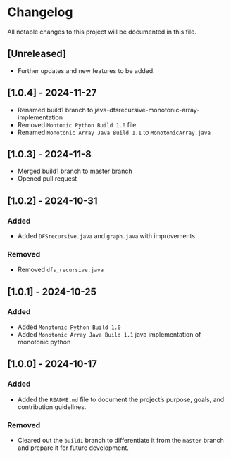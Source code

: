 # Changelog

All notable changes to this project will be documented in this file.

## [Unreleased]
- Further updates and new features to be added.

## [1.0.4] - 2024-11-27
- Renamed build1 branch to java-dfsrecursive-monotonic-array-implementation
- Removed `Montonic Python Build 1.0` file
- Renamed `Monotonic Array Java Build 1.1` to `MonotonicArray.java` 

## [1.0.3] - 2024-11-8
- Merged build1 branch to master branch
- Opened pull request

## [1.0.2] - 2024-10-31
### Added
- Added `DFSrecursive.java` and `graph.java` with improvements

### Removed
- Removed `dfs_recursive.java`

## [1.0.1] - 2024-10-25
### Added 
- Added `Monotonic Python Build 1.0`
- Added `Monotonic Array Java Build 1.1` java implementation of monotonic python

## [1.0.0] - 2024-10-17
### Added
- Added the `README.md` file to document the project’s purpose, goals, and contribution guidelines.

### Removed
- Cleared out the `build1` branch to differentiate it from the `master` branch and prepare it for future development.